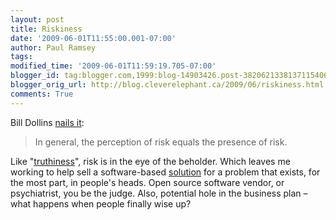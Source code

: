 ```yaml
---
layout: post
title: Riskiness
date: '2009-06-01T11:55:00.001-07:00'
author: Paul Ramsey
tags: 
modified_time: '2009-06-01T11:59:19.705-07:00'
blogger_id: tag:blogger.com,1999:blog-14903426.post-3820621338137115406
blogger_orig_url: http://blog.cleverelephant.ca/2009/06/riskiness.html
comments: True
---
```


Bill Dollins [nails it](http://geobabble.wordpress.com/2009/06/01/opengeo-suite-–-a-milestone/):

<blockquote>In general, the perception of risk equals the presence of risk.</blockquote>

Like "[truthiness](http://en.wikipedia.org/wiki/Truthiness)", risk is in the eye of the beholder. Which leaves me working to help sell a software-based [solution](http://opengeo.org/products/suite/) for a problem that exists, for the most part, in people's heads. Open source software vendor, or psychiatrist, you be the judge. Also, potential hole in the business plan &ndash; what happens when people finally wise up?

